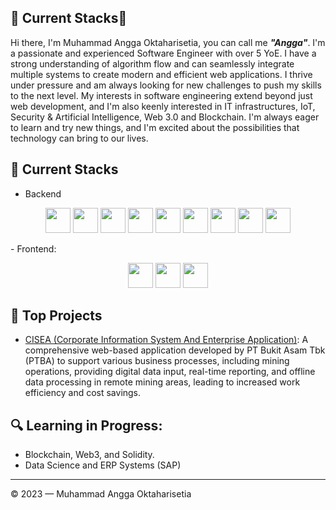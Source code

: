 ## 🔧 Current Stacks👋 
Hi there, I'm Muhammad Angga Oktaharisetia, you can call me ***"Angga"***. I'm a passionate and experienced Software Engineer with over 5 YoE. I have a strong understanding of algorithm flow and can seamlessly integrate multiple systems to create modern and efficient web applications. I thrive under pressure and am always looking for new challenges to push my skills to the next level. My interests in software engineering extend beyond just web development, and I'm also keenly interested in IT infrastructures, IoT, Security & Artificial Intelligence, Web 3.0 and Blockchain. I'm always eager to learn and try new things, and I'm excited about the possibilities that technology can bring to our lives.

## 🔧 Current Stacks
- Backend
<div>
    <p align="center">
        <img src="https://cdn.jsdelivr.net/gh/devicons/devicon/icons/typescript/typescript-original.svg" width="40" height="40">
        <img src="https://cdn.jsdelivr.net/gh/devicons/devicon/icons/go/go-original.svg" width="40" height="40">
        <img src="https://cdn.jsdelivr.net/gh/devicons/devicon/icons/postgresql/postgresql-original-wordmark.svg" width="40" height="40">
        <img src="https://cdn.jsdelivr.net/gh/devicons/devicon/icons/mongodb/mongodb-original-wordmark.svg" width="40" height="40">
        <img src="https://cdn.jsdelivr.net/gh/devicons/devicon/icons/redis/redis-original-wordmark.svg" width="40" height="40">
        <img src="https://cdn.jsdelivr.net/gh/devicons/devicon/icons/express/express-original-wordmark.svg" width="40" height="40">
        <img src="https://cdn.jsdelivr.net/gh/devicons/devicon/icons/nestjs/nestjs-plain-wordmark.svg" width="40" height="40">
        <img src="https://cdn.jsdelivr.net/gh/devicons/devicon/icons/laravel/laravel-plain-wordmark.svg" width="40" height="40">
        <img src="https://cdn.jsdelivr.net/gh/devicons/devicon/icons/nextjs/nextjs-original-wordmark.svg" width="40" height="40">
    </p>
</div>
- Frontend: 
<div>
    <p align="center">
        <img src="https://cdn.jsdelivr.net/gh/devicons/devicon/icons/googlecloud/googlecloud-original.svg" width="40" height="40">
        <img src="https://cdn.jsdelivr.net/gh/devicons/devicon/icons/digitalocean/digitalocean-original-wordmark.svg" width="40" height="40">
        <img src="https://cdn.jsdelivr.net/gh/devicons/devicon/icons/docker/docker-original-wordmark.svg" width="40" height="40">
    </p>
</div>

## 🚀 Top Projects

- [CISEA (Corporate Information System And Enterprise Application)](https://www.itworks.id/34213/bukit-asam-hadirkan-aplikasi-cisea-untuk-industri-tambang.html): A comprehensive web-based application developed by PT Bukit Asam Tbk (PTBA) to support various business processes, including mining operations, providing digital data input, real-time reporting, and offline data processing in remote mining areas, leading to increased work efficiency and cost savings.

## 🔍 Learning in Progress:
- Blockchain, Web3, and Solidity.
- Data Science and ERP Systems (SAP)

---

© 2023 — Muhammad Angga Oktaharisetia
